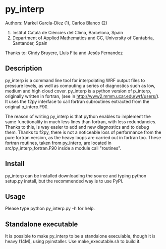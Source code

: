 # py_interp

Authors: Markel García-Díez (1), Carlos Blanco (2)

1. Institut Català de Ciències del Clima, Barcelona, Spain
2. Department of Applied Mathematics and CC, University of Cantabria, Santander, Spain

Thanks to:  Cindy Bruyere, Lluis Fita and Jesús Fernandez 

## Description

py_interp is a command line tool for interpolating WRF output files to pressure levels, as well as computing a series of diagnostics such as low, medium and high cloud cover. py_interp is a python version of p_interp, originally written in fortran, (see in http://www2.mmm.ucar.edu/wrf/users/). It uses the f2py interface to call fortran subroutines extracted from the original p_interp.F90. 

The reason of writing py_interp is that python enables to implement the same functionality in much less lines than fortran, with less redundancies. Thanks to this, is way easier to add and new diagnostics and to debug them. Thanks to f2py, there is not a noticeable loss of performance from the pure fortran version, as the heavy loops are carried out in fortran too. These fortran routines, taken from py_interp, are located in src/py_interp_fortran.F90 inside a module call "routines".

## Install

py_interp can be installed downloading the source and typing python setup.py install, but the recommended way is to use PyPI.

## Usage

Please type python py_interp.py -h for help.

## Standalone executable

It is possible to make py_interp to be a standalone execulable, though it is heavy (14M), using pyinstaller. Use make_executable.sh to build it.
